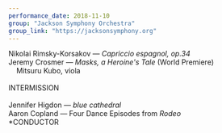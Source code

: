 ```yaml
---
performance_date: 2018-11-10
group: "Jackson Symphony Orchestra"
group_link: "https://jacksonsymphony.org"
---
```

Nikolai Rimsky-Korsakov — _Capriccio espagnol, op.34_<br/>
Jeremy Crosmer — _Masks, a Heroine's Tale_ (World Premiere)<br/>
&nbsp;&nbsp;&nbsp;&nbsp;Mitsuru Kubo, viola<br/>
<br/>
INTERMISSION<br/>
<br/>
Jennifer Higdon — _blue cathedral_<br/>
Aaron Copland — Four Dance Episodes from _Rodeo_<br/>
*CONDUCTOR

